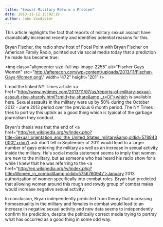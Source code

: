 ```yaml
---
title: "Sexual Military Reform a Problem"
date: 2013-11-12 15:02:19
author: John Vandivier
---
```




This article highlights the fact that reports of military sexual assault have dramatically increased recently and identifies potential reasons for this.

Bryan Fischer, the radio show host of Focal Point with Bryan Fischer on American Family Radio, pointed out via social media today that a prediction he made has become true:

<img class=\"aligncenter size-full wp-image-2255\" alt=\"Fischer Gays Women\" src=\"http://afterecon.com/wp-content/uploads/2013/11/Fischer-Gays-Women.png\" width=\"472\" height=\"201\" />

I read the linked NY Times article <a href=\"http://www.nytimes.com/2013/11/07/us/reports-of-military-sexual-assault-rise-sharply.html?smid=tw-share&amp;_r=0\">which is available here</a>. Sexual assaults in the military were up by 50% during the October 2012 - June 2013 period over the previous 6 month period. The NY Times tries to portray this uptick as a good thing which is typical of the garbage journalism they conduct.

Bryan's thesis was that the end of <a href=\"http://en.wikipedia.org/w/index.php?title=Sexual_orientation_and_the_United_States_military&amp;oldid=578943000\">don't ask don't tell in September of 2011</a> would lead to a larger number of gays entering the military as well as an increase in sexual activity inside the military. He's social media statement seems to imply that women are new to the military, but as someone who has heard his radio show for a while I knew that he was referring to the <a href=\"http://en.wikipedia.org/w/index.php?title=Women_in_combat&amp;oldid=575676094\">January 2013 authorization of women specifically into combat roles</a>. Bryan had predicted that allowing women around this rough and rowdy group of combat males would increase negative sexual activity.

In conclusion, Bryan independently predicted from theory that increasing homosexuality in the military and females in combat would lead to an increase in negative sexual activity and new data seems to independently confirm his prediction, despite the politically correct media trying to portray what has occurred as a good thing in some odd way.